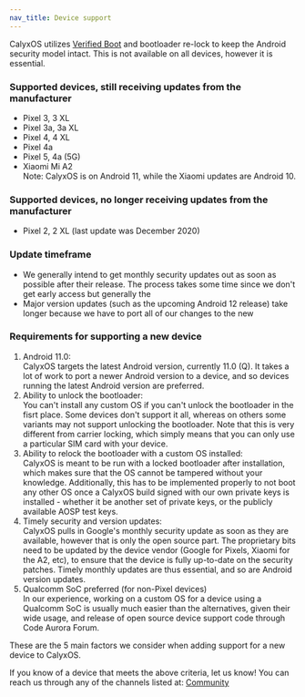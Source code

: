 ```yaml
---
nav_title: Device support
---
```


CalyxOS utilizes [Verified Boot]() and bootloader re-lock to keep the Android security model intact. This is not available on all devices, however it is essential.

### Supported devices, still receiving updates from the manufacturer
* Pixel 3, 3 XL
* Pixel 3a, 3a XL
* Pixel 4, 4 XL
* Pixel 4a
* Pixel 5, 4a (5G)
* Xiaomi Mi A2
   <br>
   Note: CalyxOS is on Android 11, while the Xiaomi updates are Android 10.

### Supported devices, no longer receiving updates from the manufacturer
* Pixel 2, 2 XL (last update was December 2020)

### Update timeframe
* We generally intend to get monthly security updates out as soon as possible after their release. The process takes some time since we don't get early access but generally the 
* Major version updates (such as the upcoming Android 12 release) take longer because we have to port all of our changes to the new 

### Requirements for supporting a new device
1. Android 11.0:
   <br>
   CalyxOS targets the latest Android version, currently 11.0 (Q). It takes a lot of work to port a newer Android version to a device, and so devices running the latest Android version are preferred.
2. Ability to unlock the bootloader:
   <br>
   You can't install any custom OS if you can't unlock the bootloader in the fisrt place. Some devices don't support it all, whereas on others some variants may not support unlocking the bootloader. Note that this is very different from carrier locking, which simply means that you can only use a particular SIM card with your device.
3. Ability to relock the bootloader with a custom OS installed:
   <br>
   CalyxOS is meant to be run with a locked bootloader after installation, which makes sure that the OS cannot be tampered without your knowledge.
   Additionally, this has to be implemented properly to not boot any other OS once a CalyxOS build signed with our own private keys is installed - whether it be another set of private keys, or the publicly available AOSP test keys.
4. Timely security and version updates:
   <br>
   CalyxOS pulls in Google's monthly security update as soon as they are available, however that is only the open source part. The proprietary bits need to be updated by the device vendor (Google for Pixels, Xiaomi for the A2, etc), to ensure that the device is fully up-to-date on the security patches. Timely monthly updates are thus essential, and so are Android version updates.
5. Qualcomm SoC preferred (for non-Pixel devices)
   <br>
   In our experience, working on a custom OS for a device using a Qualcomm SoC is usually much easier than the alternatives, given their wide usage, and release of open source device support code through Code Aurora Forum.

These are the 5 main factors we consider when adding support for a new device to CalyxOS.

If you know of a device that meets the above criteria, let us know! You can reach us through any of the channels listed at: [Community](../../community)